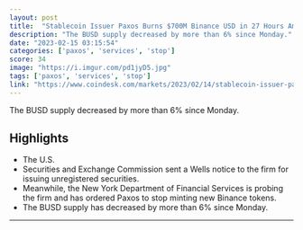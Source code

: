 ```yaml
---
layout: post
title:  "Stablecoin Issuer Paxos Burns $700M Binance USD in 27 Hours Amid Regulatory Pressure"
description: "The BUSD supply decreased by more than 6% since Monday."
date: "2023-02-15 03:15:54"
categories: ['paxos', 'services', 'stop']
score: 34
image: "https://i.imgur.com/pd1jyD5.jpg"
tags: ['paxos', 'services', 'stop']
link: "https://www.coindesk.com/markets/2023/02/14/stablecoin-issuer-paxos-burns-700m-binance-usd-in-27-hours-amid-regulatory-pressure/?utm_campaign=coindesk_main&amp;utm_content=editorial&amp;utm_medium=social&amp;utm_source=twitter&amp;utm_term=organic"
---
```


The BUSD supply decreased by more than 6% since Monday.

## Highlights

- The U.S.
- Securities and Exchange Commission sent a Wells notice to the firm for issuing unregistered securities.
- Meanwhile, the New York Department of Financial Services is probing the firm and has ordered Paxos to stop minting new Binance tokens.
- The BUSD supply has decreased by more than 6% since Monday.

---
